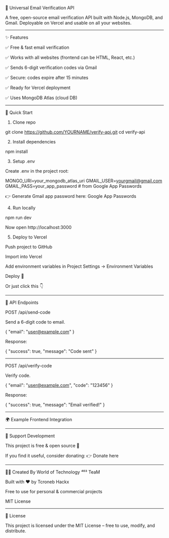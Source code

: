 📧 Universal Email Verification API









A free, open-source email verification API built with Node.js, MongoDB, and Gmail.
Deployable on Vercel and usable on all your websites.


---

✨ Features

✅ Free & fast email verification

✅ Works with all websites (frontend can be HTML, React, etc.)

✅ Sends 6-digit verification codes via Gmail

✅ Secure: codes expire after 15 minutes

✅ Ready for Vercel deployment

✅ Uses MongoDB Atlas (cloud DB)



---

🚀 Quick Start

1. Clone repo

git clone https://github.com/YOURNAME/verify-api.git
cd verify-api

2. Install dependencies

npm install

3. Setup .env

Create .env in the project root:

MONGO_URI=your_mongodb_atlas_uri
GMAIL_USER=yourgmail@gmail.com
GMAIL_PASS=your_app_password   # from Google App Passwords

👉 Generate Gmail app password here: Google App Passwords

4. Run locally

npm run dev

Now open http://localhost:3000

5. Deploy to Vercel

Push project to GitHub

Import into Vercel

Add environment variables in Project Settings → Environment Variables

Deploy 🚀


Or just click this 👇



---

🔑 API Endpoints

POST /api/send-code

Send a 6-digit code to email.

{ "email": "user@example.com" }

Response:

{ "success": true, "message": "Code sent" }


---

POST /api/verify-code

Verify code.

{ "email": "user@example.com", "code": "123456" }

Response:

{ "success": true, "message": "Email verified!" }


---

🌍 Example Frontend Integration

<script>
async function sendCode() {
  const res = await fetch("https://tcroneb.vercel.app/api/send-code", {
    method: "POST",
    headers: { "Content-Type": "application/json" },
    body: JSON.stringify({ email: "user@example.com" })
  });
  console.log(await res.json());
}
</script>


---

💖 Support Development

This project is free & open source 🎉

If you find it useful, consider donating:
👉 Donate here


---

👨‍💻 Created By World of Technology ⁴⁰³ TeaM

Built with ❤️ by Tcroneb Hackx

Free to use for personal & commercial projects

MIT License



---

📜 License

This project is licensed under the MIT License – free to use, modify, and distribute.
